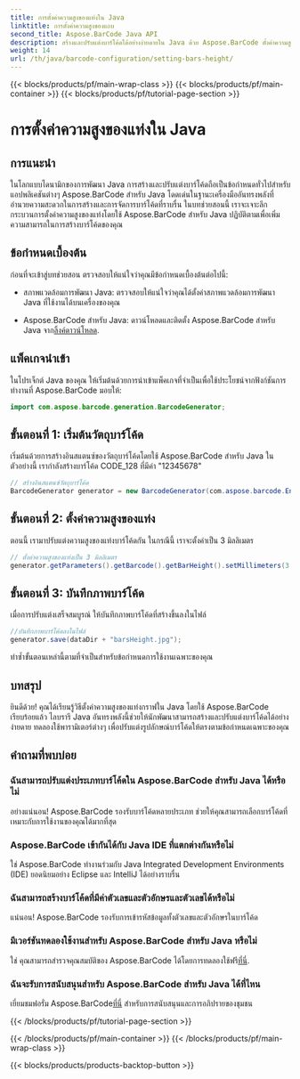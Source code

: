 ```yaml
---
title: การตั้งค่าความสูงของแท่งใน Java
linktitle: การตั้งค่าความสูงของแถบ
second_title: Aspose.BarCode Java API
description: สร้างและปรับแต่งบาร์โค้ดได้อย่างง่ายดายใน Java ด้วย Aspose.BarCode ตั้งค่าความสูงของแท่ง เลือกประเภท และเพิ่มขีดความสามารถของแอปพลิเคชันของคุณ
weight: 14
url: /th/java/barcode-configuration/setting-bars-height/
---
```


{{< blocks/products/pf/main-wrap-class >}}
{{< blocks/products/pf/main-container >}}
{{< blocks/products/pf/tutorial-page-section >}}

# การตั้งค่าความสูงของแท่งใน Java


## การแนะนำ

ในโลกแบบไดนามิกของการพัฒนา Java การสร้างและปรับแต่งบาร์โค้ดถือเป็นข้อกำหนดทั่วไปสำหรับแอปพลิเคชันต่างๆ Aspose.BarCode สำหรับ Java โดดเด่นในฐานะเครื่องมืออันทรงพลังที่อำนวยความสะดวกในการสร้างและการจัดการบาร์โค้ดที่ราบรื่น ในบทช่วยสอนนี้ เราจะเจาะลึกกระบวนการตั้งค่าความสูงของแท่งโดยใช้ Aspose.BarCode สำหรับ Java ปฏิบัติตามเพื่อเพิ่มความสามารถในการสร้างบาร์โค้ดของคุณ

## ข้อกำหนดเบื้องต้น

ก่อนที่จะเข้าสู่บทช่วยสอน ตรวจสอบให้แน่ใจว่าคุณมีข้อกำหนดเบื้องต้นต่อไปนี้:

- สภาพแวดล้อมการพัฒนา Java: ตรวจสอบให้แน่ใจว่าคุณได้ตั้งค่าสภาพแวดล้อมการพัฒนา Java ที่ใช้งานได้บนเครื่องของคุณ

-  Aspose.BarCode สำหรับ Java: ดาวน์โหลดและติดตั้ง Aspose.BarCode สำหรับ Java จาก[ลิ้งค์ดาวน์โหลด](https://releases.aspose.com/barcode/java/).

## แพ็คเกจนำเข้า

ในโปรเจ็กต์ Java ของคุณ ให้เริ่มต้นด้วยการนำเข้าแพ็คเกจที่จำเป็นเพื่อใช้ประโยชน์จากฟังก์ชันการทำงานที่ Aspose.BarCode มอบให้:

```java
import com.aspose.barcode.generation.BarcodeGenerator;
```

## ขั้นตอนที่ 1: เริ่มต้นวัตถุบาร์โค้ด

เริ่มต้นด้วยการสร้างอินสแตนซ์ของวัตถุบาร์โค้ดโดยใช้ Aspose.BarCode สำหรับ Java ในตัวอย่างนี้ เรากำลังสร้างบาร์โค้ด CODE_128 ที่มีค่า "12345678"

```java
// สร้างอินสแตนซ์วัตถุบาร์โค้ด
BarcodeGenerator generator = new BarcodeGenerator(com.aspose.barcode.EncodeTypes.CODE_128, "12345678");
```

## ขั้นตอนที่ 2: ตั้งค่าความสูงของแท่ง

ตอนนี้ เรามาปรับแต่งความสูงของแท่งบาร์โค้ดกัน ในกรณีนี้ เราจะตั้งค่าเป็น 3 มิลลิเมตร

```java
// ตั้งค่าความสูงของแท่งเป็น 3 มิลลิเมตร
generator.getParameters().getBarcode().getBarHeight().setMillimeters(3.0f);
```

## ขั้นตอนที่ 3: บันทึกภาพบาร์โค้ด

เมื่อการปรับแต่งเสร็จสมบูรณ์ ให้บันทึกภาพบาร์โค้ดที่สร้างขึ้นลงในไฟล์

```java
//บันทึกภาพบาร์โค้ดลงในไฟล์
generator.save(dataDir + "barsHeight.jpg");
```

ทำซ้ำขั้นตอนเหล่านี้ตามที่จำเป็นสำหรับข้อกำหนดการใช้งานเฉพาะของคุณ

## บทสรุป

ยินดีด้วย! คุณได้เรียนรู้วิธีตั้งค่าความสูงของแท่งกราฟใน Java โดยใช้ Aspose.BarCode เรียบร้อยแล้ว ไลบรารี Java อันทรงพลังนี้ช่วยให้นักพัฒนาสามารถสร้างและปรับแต่งบาร์โค้ดได้อย่างง่ายดาย ทดลองใช้พารามิเตอร์ต่างๆ เพื่อปรับแต่งรูปลักษณ์บาร์โค้ดให้ตรงตามข้อกำหนดเฉพาะของคุณ

## คำถามที่พบบ่อย

### ฉันสามารถปรับแต่งประเภทบาร์โค้ดใน Aspose.BarCode สำหรับ Java ได้หรือไม่
อย่างแน่นอน! Aspose.BarCode รองรับบาร์โค้ดหลายประเภท ช่วยให้คุณสามารถเลือกบาร์โค้ดที่เหมาะกับการใช้งานของคุณได้มากที่สุด

### Aspose.BarCode เข้ากันได้กับ Java IDE ที่แตกต่างกันหรือไม่
ใช่ Aspose.BarCode ทำงานร่วมกับ Java Integrated Development Environments (IDE) ยอดนิยมอย่าง Eclipse และ IntelliJ ได้อย่างราบรื่น

### ฉันสามารถสร้างบาร์โค้ดที่มีค่าตัวเลขและตัวอักษรและตัวเลขได้หรือไม่
แน่นอน! Aspose.BarCode รองรับการเข้ารหัสข้อมูลทั้งตัวเลขและตัวอักษรในบาร์โค้ด

### มีเวอร์ชันทดลองใช้งานสำหรับ Aspose.BarCode สำหรับ Java หรือไม่
 ใช่ คุณสามารถสำรวจคุณสมบัติของ Aspose.BarCode ได้โดยการทดลองใช้ฟรี[ที่นี่](https://releases.aspose.com/).

### ฉันจะรับการสนับสนุนสำหรับ Aspose.BarCode สำหรับ Java ได้ที่ไหน
 เยี่ยมชมฟอรั่ม Aspose.BarCode[ที่นี่](https://forum.aspose.com/c/barcode/13) สำหรับการสนับสนุนและการอภิปรายของชุมชน


{{< /blocks/products/pf/tutorial-page-section >}}

{{< /blocks/products/pf/main-container >}}
{{< /blocks/products/pf/main-wrap-class >}}

{{< blocks/products/products-backtop-button >}}
